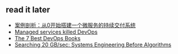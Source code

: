 ## read it later
- [案例剖析：从0开始搭建一个微服务的持续交付系统](http://mp.weixin.qq.com/s?__biz=MzA5Nzc4OTA1Mw%3D%3D&mid=2659597380&idx=1&sn=e0087759e6b65df0ba30126c1e3af915&scene=0#wechat_redirect)
- [Managed services killed DevOps](http://techcrunch.com/2016/04/07/devops-is-dead-long-live-devops/)
- [The 7 Best DevOps Books](https://blogs.versionone.com/agile_management/2015/08/11/the-7-best-devops-books/)
- [Searching 20 GB/sec: Systems Engineering Before Algorithms](http://blog.scalyr.com/2014/05/searching-20-gbsec-systems-engineering-before-algorithms/)
